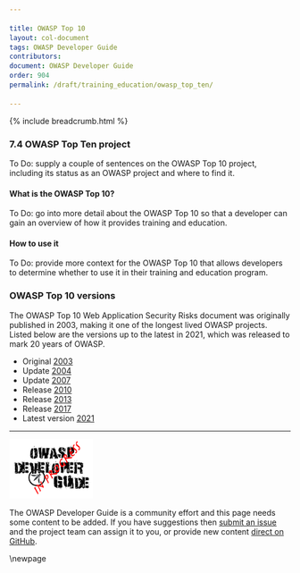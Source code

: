 ```yaml
---

title: OWASP Top 10
layout: col-document
tags: OWASP Developer Guide
contributors:
document: OWASP Developer Guide
order: 904
permalink: /draft/training_education/owasp_top_ten/

---
```


{% include breadcrumb.html %}

### 7.4 OWASP Top Ten project

To Do: supply a couple of sentences on the OWASP Top 10 project,
including its status as an OWASP project and where to find it.

#### What is the OWASP Top 10?

To Do: go into more detail about the OWASP Top 10 so that a developer
can gain an overview of how it provides training and education.

#### How to use it

To Do: provide more context for the OWASP Top 10 that allows developers to determine
whether to use it in their training and education program.

### OWASP Top 10 versions

The OWASP Top 10 Web Application Security Risks document was originally published in 2003,
making it one of the longest lived OWASP projects.
Listed below are the versions up to the latest in 2021, which was released to mark 20 years of OWASP.

* Original [2003](https://github.com/OWASP/Top10/blob/master/archives/OWASPWebApplicationSecurityTopTen-Version1.pdf)
* Update [2004](https://github.com/OWASP/Top10/blob/master/archives/OWASP_Top_Ten_2004.pdf)
* Update [2007](https://owasp.org/www-pdf-archive//OWASP_Top_10_2007.pdf)
* Release [2010](https://github.com/OWASP/OWASP-Top-10/tree/master/2010)
* Release [2013](https://github.com/OWASP/Top10/tree/master/2013)
* Release [2017](https://github.com/OWASP/Top10/tree/master/2017)
* Latest version [2021](https://github.com/OWASP/Top10/tree/master/2021)

----

![Developer Guide](../assets/images/dg_wip.png "OWASP Developer Guide")

The OWASP Developer Guide is a community effort and this page needs some content to be added.
If you have suggestions then [submit an issue][issue0904] and the project team can assign it to you,
or provide new content [direct on GitHub][edit0904].

[issue0904]: https://github.com/OWASP/www-project-developer-guide/issues/new?labels=enhancement&template=request.md&title=Update:%2009-training-education/04-top-ten
[edit0904]: https://github.com/OWASP/www-project-developer-guide/blob/main/draft/09-training-education/04-top-ten.md

\newpage

